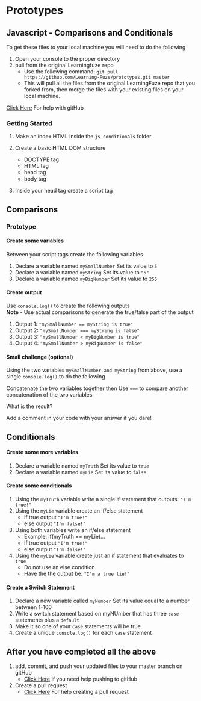 # Prototypes

## Javascript - Comparisons and Conditionals

To get these files to your local machine you will need to do the following

1. Open your console to the proper directory
2. pull from the original Learningfuze repo
	- Use the following command:
		`git pull https://github.com/Learning-Fuze/prototypes.git master`
	- This will pull all the files from the original LearningFuze repo that you forked from, then merge the files with your existing files on your local machine.

<a href="https://github.com/Learning-Fuze/git-workflow#github-workflow">Click Here</a> For help with gitHub 

### Getting Started

1. Make an index.HTML inside the `js-conditionals` folder

2. Create a basic HTML DOM structure
	- DOCTYPE tag
	- HTML tag
	- head tag
	- body tag

3. Inside your head tag create a script tag

## Comparisons

### Prototype

#### Create some variables

Between your script tags create the following variables

1. Declare a variable named `mySmallNumber` Set its value to `5`
2. Declare a variable named `myString` Set its value to `"5"`
3. Declare a variable named `myBigNumber` Set its value to `255`

#### Create output

Use `console.log()` to create the following outputs<br>
**Note** - Use actual comparisons to generate the true/false part of the output

1. Output 1: `"mySmallNumber == myString is true"`
2. Output 2: `"mySmallNumber === myString is false"`
3. Output 3: `"mySmallNumber < myBigNumber is true"`
4. Output 4: `"mySmallNumber > myBigNumber is false"`

#### Small challenge (optional)

Using the two variables `mySmallNumber and myString` from above, use a single `console.log()` to do the following

Concatenate the two variables together
then Use ` === ` to compare another concatenation of the two variables

What is the result?

Add a comment in your code with your answer if you dare!

## Conditionals

#### Create some more variables

1. Declare a variable named `myTruth` Set its value to `true`
2. Declare a variable named `myLie` Set its value to `false`

#### Create some conditionals

1. Using the `myTruth` variable write a single if statement that outputs: `"I'm true!"`
2. Using the `myLie` variable create an if/else statement
	- if true output `"I'm true!"`
	- else output `"I'm false!"`
3. Using both variables write an if/else statement
	- Example: if(myTruth == myLie)...
	- if true output `"I'm true!"`
	- else output `"I'm false!"`
4. Using the `myLie` variable create just an if statement that evaluates to `true`
	- Do not use an else condition
	- Have the the output be: `"I'm a true lie!"`

#### Create a Switch Statement

1. Declare a new variable called `myNumber` Set its value equal to a number between 1-100
2. Write a switch statement based on myNUmber that has three `case` statements plus a `default`
3. Make it so one of your `case` statements will be true
4. Create a unique `console.log()` for each `case` statement

## After you have completed all the above

1. add, commit, and push your updated files to your master branch on gitHub
	- <a href="https://github.com/Learning-Fuze/git-workflow#step-4---pushing-your-work-back-to-github">Click Here</a> If you need help pushing to gitHub
2. Create a pull request
	- <a href="https://github.com/Learning-Fuze/git-workflow#step-5---creating-a-pull-request-1">Click Here</a> For help creating a pull request
